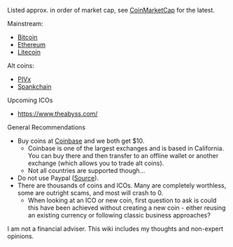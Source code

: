 
Listed approx. in order of market cap, see [CoinMarketCap](https://coinmarketcap.com/) for the latest.

Mainstream:

 - [Bitcoin](Bitcoin.md)
 - [Ethereum](Ethereum.md)
 - [Litecoin](Litecoin.md)

Alt coins:

 - [PIVx](PIVx.md)
 - [Spankchain](Spankchain.md)

Upcoming ICOs

 - https://www.theabyss.com/

General Recommendations

 - Buy coins at [Coinbase](coinbase.com/join/59ebf3c17be14a00f92091b8) and we both get $10.  
   - Coinbase is one of the largest exchanges and is based in California.  You can buy there and then transfer to an offline wallet or another exchange (which allows you to trade alt coins).
   - Not all countries are supported though...
 - Do not use Paypal ([Source](https://themerkle.com/paypal-continues-crackdown-on-crypto-sellers-permanently-limits-accounts/)).
 - There are thousands of coins and ICOs.  Many are completely worthless, some are outright scams, and most will crash to 0.
   - When looking at an ICO or new coin, first question to ask is could this have been achieved without creating a new coin - either reusing an existing currency or following classic business approaches? 



I am not a financial adviser.  This wiki includes my thoughts and non-expert opinions.  
